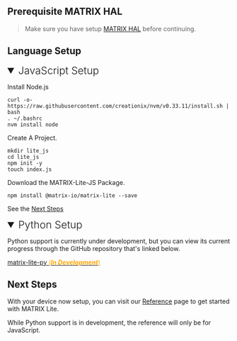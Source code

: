 <h2 style="padding-top:0">Prerequisite MATRIX HAL</h2>

<!-- MATRIX HAL is at the base of each MATRIX Lite library. This makes it a requirement to have it installed on your Raspberry Pi. Below are the installation instructions -->

> Make sure you have setup [MATRIX HAL](/matrix-hal/getting-started/) before continuing.

## Language Setup
<!-- JAVASCRIPT -->
<details open>
<summary style="font-size: 1.45rem; font-weight: 300;">JavaScript Setup</summary>

Install Node.js
```language-bash
curl -o- https://raw.githubusercontent.com/creationix/nvm/v0.33.11/install.sh | bash
. ~/.bashrc
nvm install node
```

Create A Project.
```language-bash
mkdir lite_js
cd lite_js
npm init -y
touch index.js
```

Download the MATRIX-Lite-JS Package.
```language-bash
npm install @matrix-io/matrix-lite --save
```

See the [Next Steps](#next-steps)

</details>

<!-- PYTHON -->
<details open>
<summary style="font-size: 1.45rem; font-weight: 300;">Python Setup</summary>

Python support is currently under development, but you can view its current progress through the GitHub repository that's linked below.

<a href="https://github.com/matrix-io/matrix-lite-py" target="_blank">matrix-lite-py <span style="color: orange">(***In Development***)</span></a>

</details>

## Next Steps
With your device now setup, you can visit our [Reference](reference/index.md) page to get started with MATRIX Lite.

While Python support is in development, the reference will only be for JavaScript.
